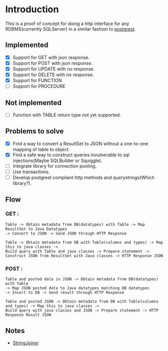 
# Introduction

This is a proof of concept for doing a http interface for any RDBMS(currently SQLServer) in a similar fashion to
[postgrest](https://github.com/begriffs/postgrest).

## Implemented

 - [x] Support for GET with json response.
 - [x] Support for POST with json response.
 - [x] Support for UPDATE with no response.
 - [x] Support for DELETE with no response.
 - [x] Support for FUNCTION
 - [ ] Support for PROCEDURE

## Not implemented

 - [ ] Function with TABLE return type not yet supported.

## Problems to solve

 - [x] Find a way to convert a ResultSet to JSON without a one-to-one mapping of table to object.
 - [x] Find a safe way to construct queries invulnerable to sql injections(Maybe SQLBuilder or Squiggle).
 - [ ] Integrate library for connection pooling.
 - [ ] Use transactions.
 - [ ] Develop postgrest compliant http methods and querystrings(Which library?).

## Flow

### GET : 
 
    Table -> Obtain metadata from DB(datatypes) with Table -> Map ResultSet to Java Datatypes 
    -> Convert to JSON -> Send JSON through HTTP Response 

    Table -> Obtain metadata from DB with Table(columns and types) -> Map this to java classes ->
    Build query with Table and java classes -> Prepare statement -> Construct JSON from ResultSet with Java classes -> HTTP Response JSON

### POST :

    Table and posted data in JSON -> Obtain metadata from DB(datatypes) with Table 
    -> Map JSON posted data to Java datatypes matching DB datatypes 
    -> Insert to DB -> Send result through HTTP Response

    Table and posted JSON -> Obtain metadata from DB with Table(columns and types) -> Map this to java classes ->
    Build query with java classes and JSON -> Prepare statement -> HTTP Response Result JSON

## Notes

- [StringJoiner](http://stackoverflow.com/a/22577565)
